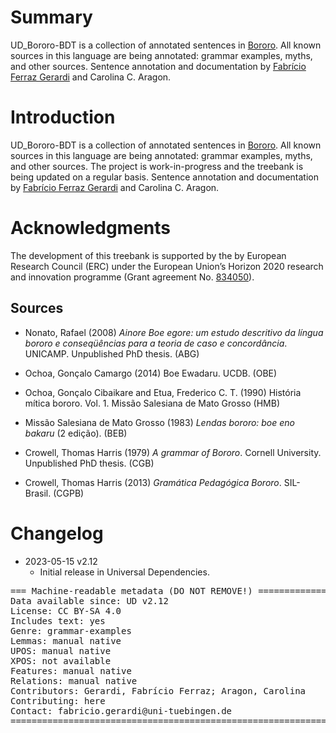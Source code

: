 # Summary

UD_Bororo-BDT is a collection of annotated sentences in [Bororo](https://glottolog.org/resource/languoid/id/boro1282). All known sources in this language are being annotated: grammar examples, myths, and other sources. Sentence annotation and documentation by [Fabrício Ferraz Gerardi](https://languagestructure.github.io) and Carolina C. Aragon.

# Introduction

UD_Bororo-BDT is a collection of annotated sentences in [Bororo](https://glottolog.org/resource/languoid/id/boro1282). All known sources in this language are being annotated: grammar examples, myths, and other sources. The project is work-in-progress and the treebank is being updated on a regular basis.  Sentence annotation and documentation by [Fabrício Ferraz Gerardi](https://languagestructure.github.io) and Carolina C. Aragon.


# Acknowledgments

The development of this treebank is supported by the by European Research Council (ERC) under the European Union’s Horizon 2020 research and innovation programme (Grant agreement No. [834050](https://uni-tuebingen.de/fakultaeten/philosophische-fakultaet/fachbereiche/neuphilologie/seminar-fuer-sprachwissenschaft/arbeitsbereiche/allg-sprachwissenschaft/projekte/crosslingference/)).

## Sources

* Nonato, Rafael (2008) _Ainore Boe egore: um estudo descritivo da língua bororo e conseqüências para a
teoria de caso e concordância_. UNICAMP. Unpublished PhD thesis. (ABG)

* Ochoa, Gonçalo Camargo (2014) Boe Ewadaru. UCDB. (OBE) 

* Ochoa, Gonçalo Cibaikare and Etua, Frederico C. T. (1990) História mítica bororo. Vol. 1. Missão Salesiana de Mato Grosso (HMB)

* Missão Salesiana de Mato Grosso (1983) _Lendas bororo: boe eno bakaru_ (2 edição). (BEB)

* Crowell, Thomas Harris (1979) _A grammar of Bororo_. Cornell University. Unpublished PhD thesis. (CGB)

* Crowell, Thomas Harris (2013) _Gramática Pedagógica Bororo_. SIL-Brasil. (CGPB)



# Changelog

* 2023-05-15 v2.12
  * Initial release in Universal Dependencies.


<pre>
=== Machine-readable metadata (DO NOT REMOVE!) ================================
Data available since: UD v2.12
License: CC BY-SA 4.0
Includes text: yes
Genre: grammar-examples
Lemmas: manual native
UPOS: manual native
XPOS: not available
Features: manual native
Relations: manual native
Contributors: Gerardi, Fabrício Ferraz; Aragon, Carolina
Contributing: here
Contact: fabricio.gerardi@uni-tuebingen.de
===============================================================================
</pre>
